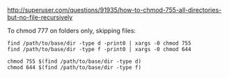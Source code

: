 http://superuser.com/questions/91935/how-to-chmod-755-all-directories-but-no-file-recursively

To chmod 777 on folders only, skipping files:


    find /path/to/base/dir -type d -print0 | xargs -0 chmod 755 
    find /path/to/base/dir -type f -print0 | xargs -0 chmod 644

    chmod 755 $(find /path/to/base/dir -type d)
    chmod 644 $(find /path/to/base/dir -type f)
